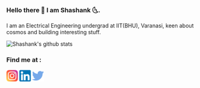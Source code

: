### Hello there 👋 I am Shashank 🌜.

I am an Electrical Engineering undergrad at IIT(BHU), Varanasi, keen about cosmos and building interesting stuff.

![Shashank's github stats](https://github-readme-stats.vercel.app/api?username=pathakshashank17&show_icons=true&hide_border=false&line_height=30)

### Find me at : <br>
<a title="instagram" href="https://www.instagram.com/pathakshashank17"><img alt="Instagram" src="https://raw.githubusercontent.com/pathakshashank17/pathakshashank17/master/icons/instagram.png" width="30"></a> <a title="linkedin" href="https://www.linkedin.com/in/shashank-pathak-8b0481156/"><img alt="LinkedIn" src="https://raw.githubusercontent.com/pathakshashank17/pathakshashank17/master/icons/linkedin.png" width="30"></a> <a title="twitter" href="https://twitter.com/pathkshashank17"><img alt="Twitter" src="https://raw.githubusercontent.com/pathakshashank17/pathakshashank17/master/icons/twitter.png" width="30"></a>
